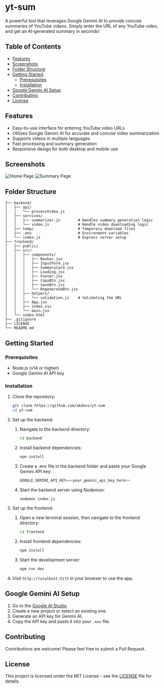 # yt-sum

A powerful tool that leverages Google Gemini AI to provide concise summaries of YouTube videos. Simply enter the URL of any YouTube video, and get an AI-generated summary in seconds!

## Table of Contents

-   [Features](#features)
-   [Screenshots](#screenshots)
-   [Folder Structure](#folder-structure)
-   [Getting Started](#getting-started)
    -   [Prerequisites](#prerequisites)
    -   [Installation](#installation)
-   [Google Gemini AI Setup](#google-gemini-ai-setup)
-   [Contributing](#contributing)
-   [License](#license)

## Features

-   Easy-to-use interface for entering YouTube video URLs
-   Utilizes Google Gemini AI for accurate and concise video summarization
-   Supports videos in multiple languages
-   Fast processing and summary generation
-   Responsive design for both desktop and mobile use

## Screenshots

![Home Page](/frontend/public/Homepage.png)
![Summary Page](/frontend/public/DemoSummary.png)

## Folder Structure

```
├── backend/
│   ├── api/
│   │   └── processVideo.js
│   ├── services/
│   │   ├── summarizer.js        # Handles summary generation logic
│   │   └── video.js             # Handle video downloading logic
│   ├── temp/                    # Temporary download files
│   ├── .env                     # Environment variables
│   └── index.js                 # Express server setup
├── frontend/
│   ├── public/
│   ├── src/
│   │   ├── components/
│   │   │   ├── Navbar.jsx
│   │   │   ├── InputForm.jsx
│   │   │   ├── SummaryCard.jsx
│   │   │   ├── Loading.jsx
│   │   │   ├── Footer.jsx
│   │   │   ├── CopyBtn.jsx
│   │   │   ├── SaveBtn.jsx
│   │   │   └── RegenerateBtn.jsx
│   │   ├── helpers/
│   │   │   └── validation.js    # Validating the URL
│   │   ├── App.jsx
│   │   ├── index.css
│   │   └── main.jsx
│   └── index.html
├── .gitignore
├── LICENSE
└── README.md
```

## Getting Started

### Prerequisites

-   Node.js (v14 or higher)
-   Google Gemini AI API key

### Installation

1. Clone the repository:

    ```bash
    git clone https://github.com/akdevv/yt-sum
    cd yt-sum
    ```

2. Set up the backend:

    1. Navigate to the backend directory:
        ```bash
        cd backend
        ```
    2. Install backend dependencies:
        ```bash
        npm install
        ```
    3. Create a .env file in the backend folder and paste your Google Gemini API key:
        ```js
        GOOGLE_GEMINI_API_KEY=<<your_gemini_api_key_here>>
        ```
    4. Start the backend server using Nodemon:
        ```bash
        nodemon index.js
        ```

3. Set up the frontend:

    1. Open a new terminal session, then navigate to the frontend directory:
        ```bash
        cd frontend
        ```
    2. Install frontend dependencies:
        ```bash
        npm install
        ```
    3. Start the development server:
        ```bash
        npm run dev
        ```

4. Visit `http://localhost:5173` in your browser to use the app.

## Google Gemini AI Setup

1. Go to the [Google AI Studio](https://aistudio.google.com/app/apikey).
2. Create a new project or select an existing one.
3. Generate an API key for Gemini AI.
4. Copy the API key and paste it into your `.env` file.

## Contributing

Contributions are welcome! Please feel free to submit a Pull Request.

## License

This project is licensed under the MIT License - see the [LICENSE](LICENSE) file for details.
